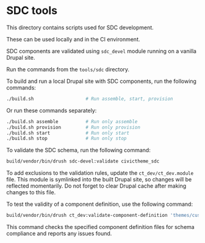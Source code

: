 # SDC tools

This directory contains scripts used for SDC development.

These can be used locally and in the CI environment.

SDC components are validated using `sdc_devel` module running on a vanilla
Drupal site.

Run the commands from the `tools/sdc` directory.

To build and run a local Drupal site with SDC components, run the following commands:
```bash
./build.sh                   # Run assemble, start, provision
```

Or run these commands separately:
```bash
./build.sh assemble          # Run only assemble
./build.sh provision         # Run only provision
./build.sh start             # Run only start
./build.sh stop              # Run only stop
```

To validate the SDC schema, run the following command:

```bash
build/vendor/bin/drush sdc-devel:validate civictheme_sdc
```

To add exclusions to the validation rules, update the `ct_dev/ct_dev.module` file.
This module is symlinked into the built Drupal site, so changes will be reflected
momentarily. Do not forget to clear Drupal cache after making changes to this file.

To test the validity of a component definition, use the following command:

```bash
build/vendor/bin/drush ct_dev:validate-component-definition 'themes/custom/civictheme_sdc/components'
```

This command checks the specified component definition files for schema compliance and reports any issues found.
